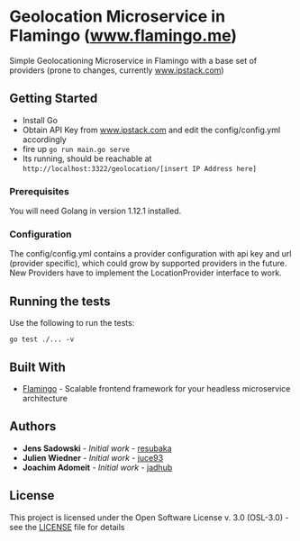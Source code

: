 # Geolocation Microservice in Flamingo (www.flamingo.me)

Simple Geolocationing Microservice in Flamingo with a base set of providers (prone to changes, currently www.ipstack.com)

## Getting Started

- Install Go
- Obtain API Key from www.ipstack.com and edit the config/config.yml accordingly
- fire up ```go run main.go serve```
- Its running, should be reachable at ```http://localhost:3322/geolocation/[insert IP Address here]```

### Prerequisites

You will need Golang in version 1.12.1 installed.

### Configuration

The config/config.yml contains a provider configuration with api key and url (provider specific), which could grow by
supported providers in the future. New Providers have to implement the LocationProvider interface to work.

## Running the tests

Use the following to run the tests:

```
go test ./... -v
```

## Built With

* [Flamingo](https://go.aoe.com/#Home) - Scalable frontend framework for your headless microservice architecture

## Authors

* **Jens Sadowski** - *Initial work* - [resubaka](https://github.com/resubaka)
* **Julien Wiedner** - *Initial work* - [juce93](https://github.com/juce93)
* **Joachim Adomeit** - *Initial work* - [jadhub](https://github.com/jadhub)

## License

This project is licensed under the Open Software License v. 3.0 (OSL-3.0) - see the [LICENSE](LICENSE) file for details

